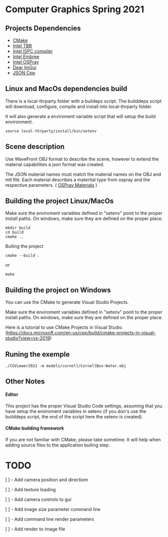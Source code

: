 # Computer Graphics Spring 2021

## Projects Dependencies

+ [CMake](https://cmake.org/)
+ [Intel TBB](https://software.intel.com/content/www/us/en/develop/tools/threading-building-blocks.html)
+ [Intel ISPC compiler](https://ispc.github.io/)
+ [Intel Embree](https://www.embree.org/)
+ [Intel OSPray](https://www.ospray.org/)
+ [Dear ImGui](https://github.com/ocornut/imgui)
+ [JSON Cpp](https://github.com/open-source-parsers/jsoncpp)

## Linux and MacOs dependencies build

There is a local-thrparty folder with a buildeps script. The builddeps script will download, configure, compile and install into local-thrparty folder.

It will also generate a enviroment variable script that will setup the build environment.
```
source local-thrparty/install/bin/setenv
```

## Scene description

Use WaveFront OBJ format to describe the scene, however to extend the material capabilities a json format was created.

The JSON material names must match the material names on the OBJ and mtl file. Each material describes a materital type from ospray and the respective parameters. ( [OSPray Materials](https://www.ospray.org/documentation.html#materials) )




## Building the project Linux/MacOs

Make sure the enviroment variables defined in "setenv" point to the proper install paths. On windows, make sure they are defined on the proper place.

```
mkdir build
cd build
cmake ..
```

Builing the project

```
cmake --build .
```

or
```
make
```

## Building the project on Windows

You can use the CMake to generate Visual Studio Projects.

Make sure the enviroment variables defined in "setenv" point to the proper install paths. On windows, make sure they are defined on the proper place.

Here is a tutorial to use CMake Projects in Visual Studio. (https://docs.microsoft.com/en-us/cpp/build/cmake-projects-in-visual-studio?view=vs-2019)


## Runing the exemple
```
./CGViewer2021 -m models/cornell/CornellBox-Water.obj
```

## Other Notes

#### Editor

This project has the proper Visual Studio Code settings, assuming that you have setup the enviroment variables in setenv (if you don's use the builddeps script, the end of the script here the setenv is created).

#### CMake building framework

If you are not familiar with CMake, please take sometime. It will help when adding source files to the application builing step. 



# TODO

[ ] - Add camera position and directiom

[ ] - Add texture loading

[ ] - Add camera controls to gui

[ ] - Add image size parameter command line

[ ] - Add command line render parameters

[ ] - Add render to image file
